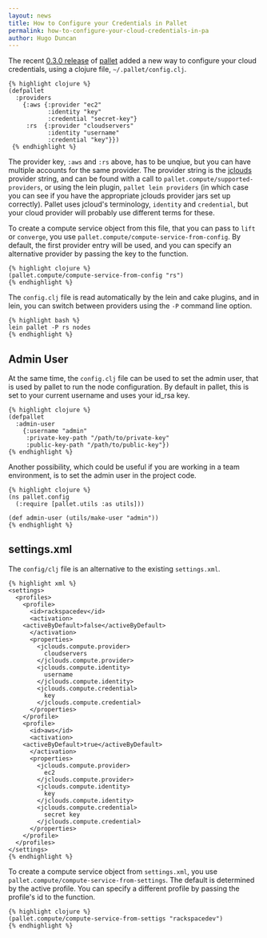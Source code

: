 ```yaml
---
layout: news
title: How to Configure your Credentials in Pallet
permalink: how-to-configure-your-cloud-credentials-in-pa
author: Hugo Duncan
---
```

The recent
[0.3.0 release](http://palletops.com/pallet-release-030-agile-cloud-development)
of [pallet](https://github.com/hugoduncan/pallet) added a new way to configure
your cloud credentials, using a clojure file, `~/.pallet/config.clj`.

    {% highlight clojure %}
    (defpallet
      :providers
        {:aws {:provider "ec2"
               :identity "key"
               :credential "secret-key"}
         :rs  {:provider "cloudservers"
               :identity "username"
               :credential "key"}})
     {% endhighlight %}

The provider key, `:aws` and `:rs` above, has to be unqiue, but you can have
multiple accounts for the same provider. The provider string is the
[jclouds](http://jclouds.org/) provider string, and can be found with a call to
`pallet.compute/supported-providers`, or using the lein plugin,
`pallet lein providers` (in which case you can see if you have the appropriate
jclouds provider jars set up correctly).  Pallet uses jcloud's terminology,
`identity` and `credential`, but your cloud provider will probably use different
terms for these.

To create a compute service object from this file, that you can pass to `lift`
or `converge`, you use `pallet.compute/compute-service-from-config`. By default,
the first provider entry will be used, and you can specify an alternative
provider by passing the key to the function.

    {% highlight clojure %}
    (pallet.compute/compute-service-from-config "rs")
    {% endhighlight %}

The `config.clj` file is read automatically by the lein and cake plugins, and
in lein, you can switch between providers using the `-P` command line option.

    {% highlight bash %}
    lein pallet -P rs nodes
    {% endhighlight %}


## Admin User

At the same time, the `config.clj` file can be used to set the admin user, that
is used by pallet to run the node configuration. By default in pallet, this is
set to your current username and uses your id_rsa key.

    {% highlight clojure %}
    (defpallet
      :admin-user
        {:username "admin"
         :private-key-path "/path/to/private-key"
         :public-key-path "/path/to/public-key"})
    {% endhighlight %}

Another possibility, which could be useful if you are working in a team
environment, is to set the admin user in the project code.

    {% highlight clojure %}
    (ns pallet.config
      (:require [pallet.utils :as utils]))

    (def admin-user (utils/make-user "admin"))
    {% endhighlight %}

## settings.xml

The `config/clj` file is an alternative to the existing `settings.xml`.

    {% highlight xml %}
    <settings>
      <profiles>
        <profile>
          <id>rackspacedev</id>
          <activation>
	    <activeByDefault>false</activeByDefault>
          </activation>
          <properties>
            <jclouds.compute.provider>
              cloudservers
            </jclouds.compute.provider>
            <jclouds.compute.identity>
              username
            </jclouds.compute.identity>
            <jclouds.compute.credential>
              key
            </jclouds.compute.credential>
          </properties>
        </profile>
        <profile>
          <id>aws</id>
          <activation>
	    <activeByDefault>true</activeByDefault>
          </activation>
          <properties>
            <jclouds.compute.provider>
              ec2
            </jclouds.compute.provider>
            <jclouds.compute.identity>
              key
            </jclouds.compute.identity>
            <jclouds.compute.credential>
              secret key
            </jclouds.compute.credential>
          </properties>
        </profile>
      </profiles>
    </settings>
    {% endhighlight %}


To create a compute service object from `settings.xml`, you use
`pallet.compute/compute-service-from-settings`. The default is determined by the
active profile. You can specify a different profile by passing the profile's id
to the function.

    {% highlight clojure %}
    (pallet.compute/compute-service-from-settigs "rackspacedev")
    {% endhighlight %}